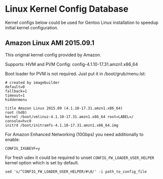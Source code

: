 Linux Kernel Config Database
============================

Kernel configs below could be used for Gentoo Linux installation to speedup initial kernel configuration.

Amazon Linux AMI 2015.09.1
--------------------------

This original kernel config provided by Amazon.

Supports: HVM and PVM
Config: config-4.1.10-17.31.amzn1.x86_64

Boot loader for PVM is not required. Just put it in /boot/grub/menu.lst:
```
# created by imagebuilder
default=0
fallback=1
timeout=1
hiddenmenu

title Amazon Linux 2015.09 (4.1.10-17.31.amzn1.x86_64)
root (hd0)
kernel /boot/vmlinuz-4.1.10-17.31.amzn1.x86_64 root=LABEL=/ console=hvc0 
initrd /boot/initramfs-4.1.10-17.31.amzn1.x86_64.img
```

For Amazon Enhanced Networking (10Gbps) you need additionally to enable:
```
CONFIG_IXGBEVF=y
```

For fresh udev it could be required to unset `CONFIG_FW_LOADER_USER_HELPER` kernel option which is set by default.

```
sed 's/^CONFIG_FW_LOADER_USER_HELPER/#\0/' -i path_to_config_file
```
